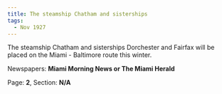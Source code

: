 ```yaml
---  
title: The steamship Chatham and sisterships  
tags:  
  - Nov 1927  
---  
```

  
The steamship Chatham and sisterships Dorchester and Fairfax will be placed on the Miami - Baltimore route this winter.  
  
Newspapers: **Miami Morning News or The Miami Herald**  
  
Page: **2**, Section: **N/A** 
